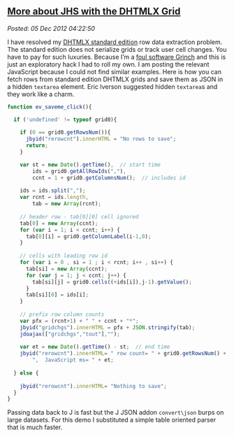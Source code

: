  
[More about JHS with the DHTMLX Grid](https://bakerjd99.wordpress.com/2012/12/04/more-about-jhs-with-dhtmlx-the-grid/)
---------------------------------------------------------------------------------------------------------------------

*Posted: 05 Dec 2012 04:22:50*

I have resolved my [DHTMLX standard
edition](https://dhtmlx.com/docs/download.shtml) row data extraction
problem. The standard edition does not serialize grids or track user
cell changes. You have to pay for such luxuries. Because I’m a [foul
software Grinch](https://www.youtube.com/watch?v=ZgP0aUKlmNw) and this is
just an exploratory hack I had to roll my own. I am posting the relevant
JavaScript because I could not find similar examples. Here is how you
can fetch rows from standard edition DHTMLX grids and save them as JSON
in a hidden `textarea` element. Eric Iverson suggested hidden
`textarea`s and they work like a charm.

```JAVASCRIPT
function ev_saveme_click(){

  if ('undefined' != typeof grid0){
  
	if (0 == grid0.getRowsNum()){
	  jbyid("rerowcnt").innerHTML = "No rows to save"; 
	  return;
	}

	var st = new Date().getTime(),  // start time  
		ids = grid0.getAllRowIds(","),
		ccnt = 1 + grid0.getColumnsNum();  // includes id
	  
	ids = ids.split(",");  
	var rcnt = ids.length,
		tab = new Array(rcnt);
	
	// header row - tab[0][0] cell ignored
	tab[0] = new Array(ccnt);  
	for (var i = 1; i < ccnt; i++) {
	  tab[0][i] = grid0.getColumnLabel(i-1,0); 
	}
	 
	// cells with leading row id
	for (var i = 0 , si = 1 ; i < rcnt; i++ , si++) {
	  tab[si] = new Array(ccnt);
	  for (var j = 1; j < ccnt; j++) {
		tab[si][j] = grid0.cells((+ids[i]),j-1).getValue();
	  }
	  tab[si][0] = ids[i];
	}
  
	// prefix row column counts 
	var pfx = (rcnt+1) + " " + ccnt + "*";
	jbyid("gridchgs").innerHTML = pfx + JSON.stringify(tab);
	jdoajax(["gridchgs","tout"],"");
  
	var et = new Date().getTime() - st;  // end time    
	jbyid("rerowcnt").innerHTML= " row count= " + grid0.getRowsNum() +  
		",  JavaScript ms= " + et; 
		
  } else {
  
	jbyid("rerowcnt").innerHTML= "Nothing to save";     
  }
}
```

Passing data back to J is fast but the J JSON addon `convert\json` burps
on large datasets. For this demo I substituted a simple table oriented
parser that is much faster.
